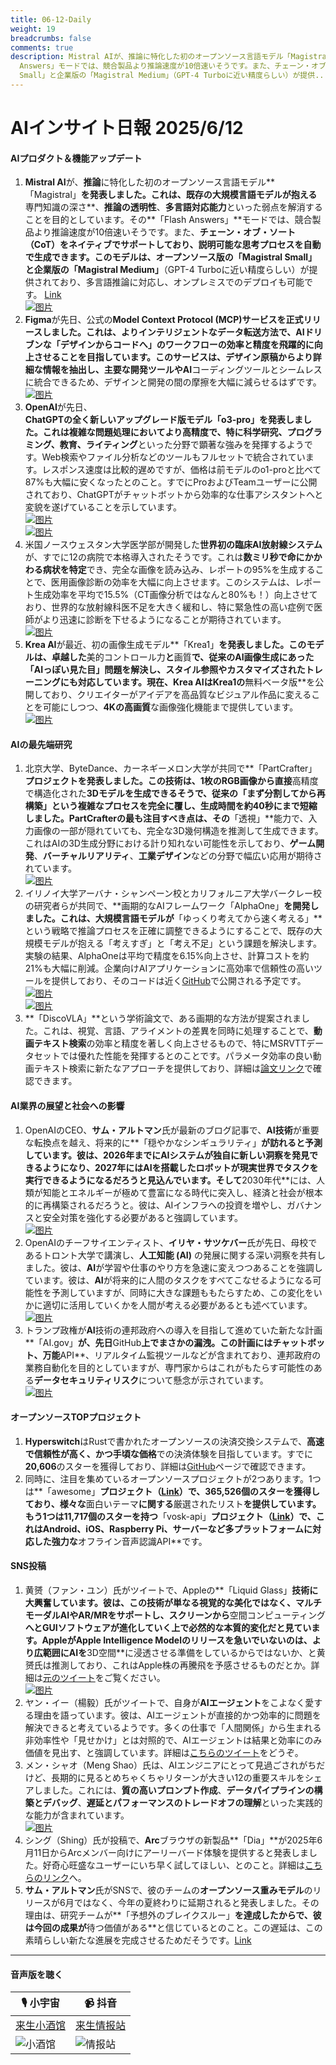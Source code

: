 ```yaml
---
title: 06-12-Daily
weight: 19
breadcrumbs: false
comments: true
description: Mistral AIが、推論に特化した初のオープンソース言語モデル「Magistral」を発表しました。これは、既存の大規模言語モデルが抱える専門知識の深さ、推論の透明性、多言語対応能力といった弱点を解消することを目的としています。その「Flash
  Answers」モードでは、競合製品より推論速度が10倍速いそうです。また、チェーン・オブ・ソート（CoT）をネイティブでサポートしており、説明可能な思考プロセスを自動で生成できます。このモデルは、オープンソース版の「Magistral
  Small」と企業版の「Magistral Medium」（GPT-4 Turboに近い精度らしい）が提供...
---
```

# AIインサイト日報 2025/6/12

#### **AIプロダクト＆機能アップデート**

1.  **Mistral AI**が、**推論**に特化した初のオープンソース言語モデル**「Magistral」**を発表しました。これは、既存の大規模言語モデルが抱える**専門知識の深さ**、**推論の透明性**、**多言語対応能力**といった弱点を解消することを目的としています。その**「Flash Answers」**モードでは、競合製品より推論速度が10倍速いそうです。また、**チェーン・オブ・ソート（CoT）**をネイティブでサポートしており、説明可能な思考プロセスを自動で生成できます。このモデルは、オープンソース版の**「Magistral Small」**と企業版の**「Magistral Medium」**（GPT-4 Turboに近い精度らしい）が提供されており、多言語推論に対応し、オンプレミスでのデプロイも可能です。 [Link](https://mistral.ai/news/magistral)
     <br/> [![图片](https://assets-v2.circle.so/1ktkb1h1bolve7kykg6lziw7jov1)](https://assets-v2.circle.so/1ktkb1h1bolve7kykg6lziw7jov1) <br/>
2.  **Figma**が先日、公式の**Model Context Protocol (MCP)**サービスを正式リリースしました。これは、よりインテリジェントなデータ転送方法で、**AIドリブンな「デザインからコードへ」のワークフローの効率と精度を飛躍的に向上**させることを目指しています。このサービスは、デザイン原稿からより詳細な情報を抽出し、主要な開発ツールや**AI**コーディングツールとシームレスに統合できるため、デザインと開発の間の摩擦を大幅に減らせるはずです。
     <br/> [![图片](https://autoproxy.justlikemaki.vip/?pp=https://pic.chinaz.com/2025/0611/6388523888922649161116355.jpg)](https://autoproxy.justlikemaki.vip/?pp=https://pic.chinaz.com/2025/0611/6388523888922649161116355.jpg) <br/>
3.  **OpenAI**が先日、**ChatGPTの全く新しいアップグレード版モデル「o3-pro」**を発表しました。これは複雑な問題処理においてより高精度で、特に**科学研究、プログラミング、教育、ライティング**といった分野で顕著な強みを発揮するようです。Web検索やファイル分析などのツールもフルセットで統合されています。レスポンス速度は比較的遅めですが、価格は前モデルのo1-proと比べて87%も大幅に安くなったとのこと。すでにProおよびTeamユーザーに公開されており、ChatGPTがチャットボットから効率的な仕事アシスタントへと変貌を遂げていることを示しています。
     <br/> [![图片](https://autoproxy.justlikemaki.vip/?pp=https://pic.chinaz.com/2025/0611/6388522995750601489730264.png)](https://autoproxy.justlikemaki.vip/?pp=https://pic.chinaz.com/2025/0611/6388522995750601489730264.png) <br/> [![图片](https://autoproxy.justlikemaki.vip/?pp=https://pic.chinaz.com/2025/0611/6388522996825463752393708.png)](https://autoproxy.justlikemaki.vip/?pp=https://pic.chinaz.com/2025/0611/6388522996825463752393708.png) <br/>
4.  米国ノースウェスタン大学医学部が開発した**世界初の臨床AI放射線システム**が、すでに12の病院で本格導入されたそうです。これは**数ミリ秒で命にかかわる病状を特定**でき、完全な画像を読み込み、レポートの95%を生成することで、医用画像診断の効率を大幅に向上させます。このシステムは、レポート生成効率を平均で15.5%（CT画像分析ではなんと80%も！）向上させており、世界的な放射線科医不足を大きく緩和し、特に緊急性の高い症例で医師がより迅速に診断を下せるようになることが期待されています。
     <br/> [![图片](https://autoproxy.justlikemaki.vip/?pp=https://pic.chinaz.com/picmap/202307181418295015_2.jpg)](https://autoproxy.justlikemaki.vip/?pp=https://pic.chinaz.com/picmap/202307181418295015_2.jpg) <br/>
5.  **Krea AI**が最近、初の画像生成モデル**「Krea1」**を発表しました。このモデルは、卓越した**美的コントロール力**と**画質**で、従来のAI画像生成にあった「AIっぽい見た目」問題を解決し、スタイル参照やカスタマイズされたトレーニングにも対応しています。現在、Krea AIはKrea1の**無料ベータ版**を公開しており、クリエイターがアイデアを高品質なビジュアル作品に変えることを可能にしつつ、**4Kの高画質**な画像強化機能まで提供しています。
     <br/> [![图片](https://autoproxy.justlikemaki.vip/?pp=https://pic.chinaz.com/2025/0611/6388522900588735216957802.png)](https://autoproxy.justlikemaki.vip/?pp=https://pic.chinaz.com/2025/0611/6388522900588735216957802.png) <br/>

#### **AIの最先端研究**

1.  北京大学、ByteDance、カーネギーメロン大学が共同で**「PartCrafter」**プロジェクトを発表しました。この技術は、1枚のRGB画像から直接**高精度で構造化された**3Dモデルを生成できるそうで、従来の「まず分割してから再構築」という複雑なプロセスを完全に覆し、生成時間を約40秒にまで短縮しました。PartCrafterの最も注目すべき点は、その**「透視」**能力で、入力画像の一部が隠れていても、完全な3D幾何構造を推測して生成できます。これはAIの3D生成分野における計り知れない可能性を示しており、**ゲーム開発**、**バーチャルリアリティ**、**工業デザイン**などの分野で幅広い応用が期待されています。
     <br/> [![图片](https://autoproxy.justlikemaki.vip/?pp=https://pic.chinaz.com/2025/0611/6388525842061362121470345.png)](https://autoproxy.justlikemaki.vip/?pp=https://pic.chinaz.com/2025/0611/6388525842061362121470345.png) <br/>
2.  イリノイ大学アーバナ・シャンペーン校とカリフォルニア大学バークレー校の研究者らが共同で、**画期的なAIフレームワーク「AlphaOne」**を開発しました。これは、大規模言語モデルが**「ゆっくり考えてから速く考える」**という戦略で推論プロセスを正確に調整できるようにすることで、既存の大規模モデルが抱える「考えすぎ」と「考え不足」という課題を解決します。実験の結果、AlphaOneは平均で精度を6.15%向上させ、計算コストを約21%も大幅に削減。企業向けAIアプリケーションに高効率で信頼性の高いツールを提供しており、そのコードは近く[GitHub](https://github.com/ASTRAL-Group/AlphaOne)で公開される予定です。
     <br/> [![图片](https://autoproxy.justlikemaki.vip/?pp=https://pic.chinaz.com/2025/0611/6388523084741801708351334.png)](https://autoproxy.justlikemaki.vip/?pp=https://pic.chinaz.com/2025/0611/6388523084741801708351334.png) <br/> [![图片](https://autoproxy.justlikemaki.vip/?pp=https://pic.chinaz.com/2025/0611/6388523085448158916607664.png)](https://autoproxy.justlikemaki.vip/?pp=https://pic.chinaz.com/2025/0611/6388523085448158916607664.png) <br/>
3.  **「DiscoVLA」**という学術論文で、ある画期的な方法が提案されました。これは、視覚、言語、アライメントの差異を同時に処理することで、**動画テキスト検索**の効率と精度を著しく向上させるもので、特にMSRVTTデータセットでは優れた性能を発揮するとのことです。パラメータ効率の良い動画テキスト検索に新たなアプローチを提供しており、詳細は[論文リンク](https://arxiv.org/abs/2506.08887)で確認できます。

#### **AI業界の展望と社会への影響**

1.  OpenAIのCEO、**サム・アルトマン**氏が最新のブログ記事で、**AI技術**が重要な転換点を越え、将来的に**「穏やかなシンギュラリティ」**が訪れると予測しています。彼は、**2026年**までにAIシステムが独自に新しい洞察を発見できるようになり、**2027年**にはAIを搭載したロボットが現実世界でタスクを実行できるようになるだろうと見込んでいます。そして**2030年代**には、人類が知能とエネルギーが極めて豊富になる時代に突入し、経済と社会が根本的に再構築されるだろうと。彼は、AIインフラへの投資を増やし、ガバナンスと安全対策を強化する必要があると強調しています。
     <br/> [![图片](https://autoproxy.justlikemaki.vip/?pp=https://pic.chinaz.com/picmap/202412271635331372_1.jpg)](https://autoproxy.justlikemaki.vip/?pp=https://pic.chinaz.com/picmap/202412271635331372_1.jpg) <br/>
2.  OpenAIのチーフサイエンティスト、**イリヤ・サツケバー**氏が先日、母校であるトロント大学で講演し、**人工知能 (AI)** の発展に関する深い洞察を共有しました。彼は、**AI**が学習や仕事のやり方を急速に変えつつあることを強調しています。彼は、**AI**が将来的に人間のタスクをすべてこなせるようになる可能性を予測していますが、同時に大きな課題ももたらすため、この変化をいかに適切に活用していくかを人間が考える必要があるとも述べています。
     <br/> [![图片](https://autoproxy.justlikemaki.vip/?pp=https://pic.chinaz.com/picmap/202305291455510902_2.jpg)](https://autoproxy.justlikemaki.vip/?pp=https://pic.chinaz.com/picmap/202305291455510902_2.jpg) <br/>
3.  トランプ政権が**AI**技術の連邦政府への導入を目指して進めていた新たな計画**「AI.gov」**が、先日**GitHub**上でまさかの漏洩。この計画にはチャットボット、万能**API**、リアルタイム監視ツールなどが含まれており、連邦政府の業務自動化を目的としていますが、専門家からはこれがもたらす可能性のある**データセキュリティリスク**について懸念が示されています。
     <br/> [![图片](https://autoproxy.justlikemaki.vip/?pp=https://pic.chinaz.com/picmap/202304251756303409_0.jpg)](https://autoproxy.justlikemaki.vip/?pp=https://pic.chinaz.com/picmap/202304251756303409_0.jpg) <br/>

#### **オープンソースTOPプロジェクト**

1.  **Hyperswitch**はRustで書かれたオープンソースの決済交換システムで、**高速で信頼性が高く、かつ手頃な価格**での決済体験を目指しています。すでに**20,606**のスターを獲得しており、詳細は[GitHub](https://github.com/juspay/hyperswitch)ページで確認できます。
2.  同時に、注目を集めているオープンソースプロジェクトが2つあります。1つは**「awesome」**プロジェクト（[Link](https://github.com/sindresorhus/awesome)）で、365,526個のスターを獲得しており、様々な**面白いテーマ**に関する**厳選されたリスト**を提供しています。もう1つは11,717個のスターを持つ**「vosk-api」**プロジェクト（[Link](https://github.com/alphacep/vosk-api)）で、これはAndroid、iOS、Raspberry Pi、サーバーなど多プラットフォームに対応した強力な**オフライン音声認識API**です。

#### **SNS投稿**

1.  黄赟（ファン・ユン）氏がツイートで、Appleの**「Liquid Glass」**技術に大興奮しています。彼は、この技術が単なる視覚的な美化ではなく、**マルチモーダルAIやAR/MR**をサポートし、スクリーンから**空間コンピューティング**へとGUIソフトウェアが進化していく上で必然的な本質的変化だと見ています。AppleがApple Intelligence Modelのリリースを急いでいないのは、より広範囲にAIを**3D空間**に浸透させる準備をしているからではないか、と黄赟氏は推測しており、これはApple株の再騰飛を予感させるものだとか。詳細は[元のツイート](https://x.com/huangyun_122/status/1932810735194943909)をご覧ください。
     <br/> [![图片](https://pbs.twimg.com/media/GtJGO_QbMAQcGq3?format=jpg&name=orig)](https://pbs.twimg.com/media/GtJGO_QbMAQcGq3?format=jpg&name=orig) <br/>
2.  ヤン・イー（楊毅）氏がツイートで、自身が**AIエージェント**をこよなく愛する理由を語っています。彼は、AIエージェントが直接的かつ効率的に問題を解決できると考えているようです。多くの仕事で「人間関係」から生まれる非効率性や「見せかけ」とは対照的で、AIエージェントは結果と効率にのみ価値を見出す、と強調しています。詳細は[こちらのツイート](https://x.com/Yangyixxxx/status/1932777869639626876)をどうぞ。
3.  メン・シャオ（Meng Shao）氏は、AIエンジニアにとって見過ごされがちだけど、長期的に見るとめちゃくちゃリターンが大きい12の重要スキルをシェアしました。これには、**質の高いプロンプト作成**、**データパイプラインの構築とデバッグ**、**遅延とパフォーマンスのトレードオフの理解**といった実践的な能力が含まれています。
     <br/> [![图片](https://pbs.twimg.com/media/GtJboRPbMAAQRyC?format=jpg&name=orig)](https://pbs.twimg.com/media/GtJboRPbMAAQRyC?format=orig) <br/>
4.  シング（Shing）氏が投稿で、**Arc**ブラウザの新製品**「Dia」**が2025年6月11日からArcメンバー向けにアーリーバード体験を提供すると発表しました。好奇心旺盛なユーザーにいち早く試してほしい、とのこと。詳細は[こちらのリンク](https://x.com/shing19_eth/status/1932686185434063352)へ。
5.  **サム・アルトマン**氏がSNSで、彼のチームの**オープンソース重みモデル**のリリースが6月ではなく、今年の夏終わりに延期されると発表しました。その理由は、研究チームが**「予想外のブレイクスルー」**を達成したからで、彼は今回の成果が**待つ価値がある**と信じているとのこと。この遅延は、この素晴らしい新たな進展を完成させるためだそうです。[Link](https://x.com/dotey/status/1932584576276210004)

---

#### **音声版を聴く**

| 🎙️ **小宇宙** | 📹 **抖音** |
| --- | --- |
| [来生小酒馆](https://www.xiaoyuzhoufm.com/podcast/683c62b7c1ca9cf575a5030e)  |   [来生情报站](https://www.douyin.com/user/MS4wLjABAAAAwpwqPQlu38sO38VyWgw9ZjDEnN4bMR5j8x111UxpseHR9DpB6-CveI5KRXOWuFwG)|
| ![小酒馆](https://s1.imagehub.cc/images/2025/06/24/f959f7984e9163fc50d3941d79a7f262.md.png) | ![情报站](https://s1.imagehub.cc/images/2025/06/24/7fc30805eeb831e1e2baa3a240683ca3.md.png) |